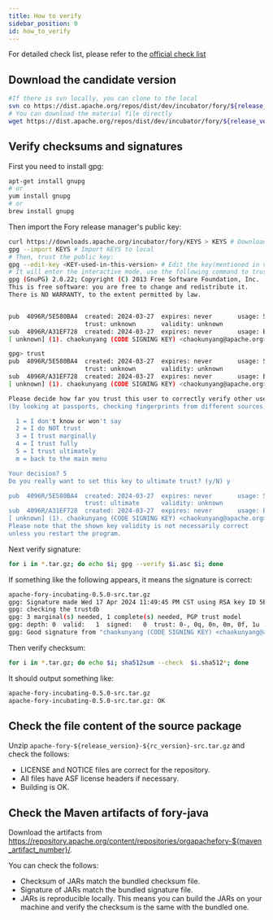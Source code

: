```yaml
---
title: How to verify
sidebar_position: 0
id: how_to_verify
---
```


For detailed check list, please refer to the [official check list](https://cwiki.apache.org/confluence/display/INCUBATOR/Incubator+Release+Checklist)

## Download the candidate version

```bash
#If there is svn locally, you can clone to the local
svn co https://dist.apache.org/repos/dist/dev/incubator/fory/${release_version}-${rc_version}/
# You can download the material file directly
wget https://dist.apache.org/repos/dist/dev/incubator/fory/${release_version}-${rc_version}/xxx.xxx
```

## Verify checksums and signatures

First you need to install gpg:

```bash
apt-get install gnupg
# or
yum install gnupg
# or
brew install gnupg
```

Then import the Fory release manager's public key:

```bash
curl https://downloads.apache.org/incubator/fory/KEYS > KEYS # Download KEYS
gpg --import KEYS # Import KEYS to local
# Then, trust the public key:
gpg --edit-key <KEY-used-in-this-version> # Edit the key(mentioned in vote email)
# It will enter the interactive mode, use the following command to trust the key:
gpg (GnuPG) 2.0.22; Copyright (C) 2013 Free Software Foundation, Inc.
This is free software: you are free to change and redistribute it.
There is NO WARRANTY, to the extent permitted by law.


pub  4096R/5E580BA4  created: 2024-03-27  expires: never       usage: SC
                     trust: unknown       validity: unknown
sub  4096R/A31EF728  created: 2024-03-27  expires: never       usage: E
[ unknown] (1). chaokunyang (CODE SIGNING KEY) <chaokunyang@apache.org>

gpg> trust
pub  4096R/5E580BA4  created: 2024-03-27  expires: never       usage: SC
                     trust: unknown       validity: unknown
sub  4096R/A31EF728  created: 2024-03-27  expires: never       usage: E
[ unknown] (1). chaokunyang (CODE SIGNING KEY) <chaokunyang@apache.org>

Please decide how far you trust this user to correctly verify other users' keys
(by looking at passports, checking fingerprints from different sources, etc.)

  1 = I don't know or won't say
  2 = I do NOT trust
  3 = I trust marginally
  4 = I trust fully
  5 = I trust ultimately
  m = back to the main menu

Your decision? 5
Do you really want to set this key to ultimate trust? (y/N) y

pub  4096R/5E580BA4  created: 2024-03-27  expires: never       usage: SC
                     trust: ultimate      validity: unknown
sub  4096R/A31EF728  created: 2024-03-27  expires: never       usage: E
[ unknown] (1). chaokunyang (CODE SIGNING KEY) <chaokunyang@apache.org>
Please note that the shown key validity is not necessarily correct
unless you restart the program.
```

Next verify signature:

```bash
for i in *.tar.gz; do echo $i; gpg --verify $i.asc $i; done
```

If something like the following appears, it means the signature is correct:

```bash
apache-fory-incubating-0.5.0-src.tar.gz
gpg: Signature made Wed 17 Apr 2024 11:49:45 PM CST using RSA key ID 5E580BA4
gpg: checking the trustdb
gpg: 3 marginal(s) needed, 1 complete(s) needed, PGP trust model
gpg: depth: 0  valid:   1  signed:   0  trust: 0-, 0q, 0n, 0m, 0f, 1u
gpg: Good signature from "chaokunyang (CODE SIGNING KEY) <chaokunyang@apache.org>"
```

Then verify checksum:

```bash
for i in *.tar.gz; do echo $i; sha512sum --check  $i.sha512*; done
```

It should output something like:

```bash
apache-fory-incubating-0.5.0-src.tar.gz
apache-fory-incubating-0.5.0-src.tar.gz: OK
```

## Check the file content of the source package

Unzip `apache-fory-${release_version}-${rc_version}-src.tar.gz` and check the follows:

- LICENSE and NOTICE files are correct for the repository.
- All files have ASF license headers if necessary.
- Building is OK.

## Check the Maven artifacts of fory-java

Download the artifacts from https://repository.apache.org/content/repositories/orgapachefory-${maven_artifact_number}/.

You can check the follows:

- Checksum of JARs match the bundled checksum file.
- Signature of JARs match the bundled signature file.
- JARs is reproducible locally. This means you can build the JARs on your machine and verify the checksum is the same with the bundled one.
